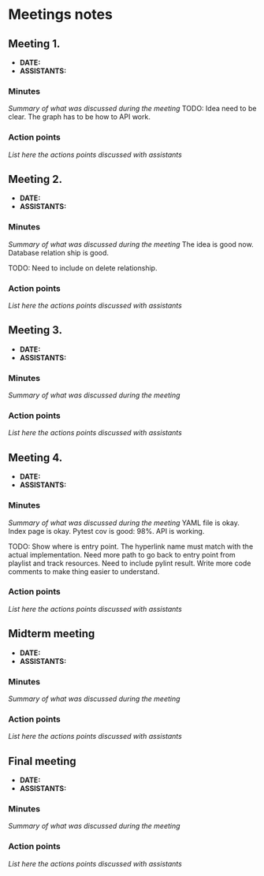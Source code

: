 # Meetings notes

## Meeting 1.
* **DATE:**
* **ASSISTANTS:**

### Minutes
*Summary of what was discussed during the meeting*
TODO:
Idea need to be clear.
The graph has to be how to API work.
### Action points
*List here the actions points discussed with assistants*




## Meeting 2.
* **DATE:**
* **ASSISTANTS:**

### Minutes
*Summary of what was discussed during the meeting*
The idea is good now.
Database relation ship is good.

TODO: Need to include on delete relationship.
### Action points
*List here the actions points discussed with assistants*



## Meeting 3.
* **DATE:**
* **ASSISTANTS:**

### Minutes
*Summary of what was discussed during the meeting*
### Action points
*List here the actions points discussed with assistants*




## Meeting 4.
* **DATE:**
* **ASSISTANTS:**

### Minutes
*Summary of what was discussed during the meeting*
YAML file is okay. 
Index page is okay.
Pytest cov is good: 98%. 
API is working.

TODO:
Show where is entry point. The hyperlink name must match with the actual implementation. Need more path to go back to entry point from playlist and track resources. 
Need to include pylint result.
Write more code comments to make thing easier to understand.

### Action points
*List here the actions points discussed with assistants*


## Midterm meeting
* **DATE:**
* **ASSISTANTS:**

### Minutes
*Summary of what was discussed during the meeting*

### Action points
*List here the actions points discussed with assistants*




## Final meeting
* **DATE:**
* **ASSISTANTS:**

### Minutes
*Summary of what was discussed during the meeting*

### Action points
*List here the actions points discussed with assistants*



